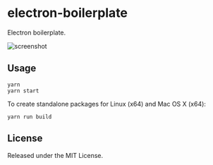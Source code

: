 # electron-boilerplate

Electron boilerplate.

![screenshot](http://i.imgur.com/Q1Kajv7.png)

## Usage

```
yarn
yarn start
```

To create standalone packages for Linux (x64) and Mac OS X (x64):

```
yarn run build
```

## License

Released under the MIT License.